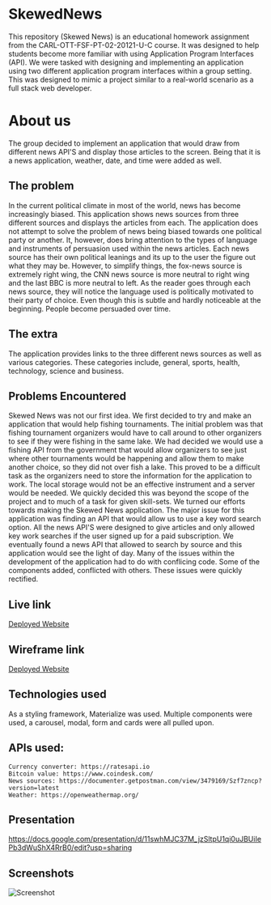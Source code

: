 # SkewedNews
This repository (Skewed News) is an educational homework assignment from the CARL-OTT-FSF-PT-02-20121-U-C course. It was designed to help students become more familiar with using Application Program Interfaces (API). We were tasked with designing and implementing an application using two different application program interfaces within a group setting. This was designed to mimic a project similar to a real-world scenario as a full stack web developer.

# About us
The group decided to implement an application that would draw from different news API'S and display those articles to the screen. Being that it is a news application, weather, date, and time were added as well.

## The problem
In the current political climate in most of the world, news has become increasingly biased. This application shows news sources from three different sources and displays the articles from each. The application does not attempt to solve the problem of news being biased towards one political party or another. It, however, does bring attention to the types of language and instruments of persuasion used within the news articles. Each news source has their own political leanings and its up to the user the figure out what they may be. However, to simplify things, the fox-news source is extremely right wing, the CNN news source is more neutral to right wing and the last BBC is more neutral to left. As the reader goes through each news source, they will notice the language used is politically motivated to their party of choice. Even though this is subtle and hardly noticeable at the beginning. People become persuaded over time.  

## The extra
The application provides links to the three different news sources as well as various categories. These categories include, general, sports, health, technology, science and business. 

## Problems Encountered
Skewed News was not our first idea. We first decided to try and make an application that would help fishing tournaments. The initial problem was that fishing tournament organizers would have to call around to other organizers to see if they were fishing in the same lake. We had decided we would use a fishing API from the government that would allow organizers to see just where other tournaments would be happening and allow them to make another choice, so they did not over fish a lake. This proved to be a difficult task as the organizers need to store the information for the application to work. The local storage would not be an effective instrument and a server would be needed. We quickly decided this was beyond the scope of the project and to much of a task for given skill-sets. 
We turned our efforts towards making the Skewed News application. The major issue for this application was finding an API that would allow us to use a key word search option. 
All the news API'S were designed to give articles and only allowed key work searches if the user signed up for a paid subscription. We eventually found a news API that allowed to search by source and this application would see the light of day.
Many of the issues within the development of the application had to do with conflicing code. Some of the components added, conflicted with others. These issues were quickly rectified.

## Live link
<a href="https://weird-but-doable.github.io/SkewedNews/">Deployed Website</a> 

## Wireframe link
<a href="https://drive.google.com/file/d/1as-u8TPpsL6aeiCMIf8TxA0N6DYWeBF4/view?usp=sharing">Deployed Website</a> 

## Technologies used
  As a styling framework, Materialize was used. Multiple components were used, a carousel, modal, form and cards were all pulled upon. 

  ## APIs used: 
    Currency converter: https://ratesapi.io
    Bitcoin value: https://www.coindesk.com/
    News sources: https://documenter.getpostman.com/view/3479169/Szf7zncp?version=latest
    Weather: https://openweathermap.org/
    
## Presentation
https://docs.google.com/presentation/d/11swhMJC37M_jzSltpU1qi0uJBUiIePb3dWuShX4RrB0/edit?usp=sharing 

## Screenshots 

<img src="" alt="Screenshot">
